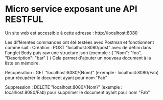 # Micro service exposant une API RESTFUL

Un site web est accessible à cette adresse : http://localhost:8080

Les différentes commandes ont été testées avec Postman et fonctionnent comme suit :
Création : POST "localhost:8080/post" avec de défini dans l'onglet Body puis raw une structure json
 (exemple :
  { 
	"Nom": "foo",
	"Description": "bar"
  }
 )
 Cela permet d'ajouter un nouveau document à la liste en mémoire.

Récupération : GET "localhost:8080/{Nom}" (exemple : localhost:8080/Fab) pour récupérer le document ayant pour nom "Fab"

Suppression : DELETE "localhost:8080/{Nom}" (exemple : localhost:8080/Fab) pour supprimer le document ayant pour nom "Fab"